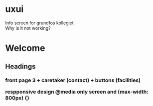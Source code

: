 # uxui
Info screen for grundfos kollegiet <br>
Why is it not working?

<h1> Welcome
<h2> Headings
<h3> front page 3 + caretaker (contact) + buttons (facilities)


respponsive design
@media only screen and (max-width: 800px) {}
